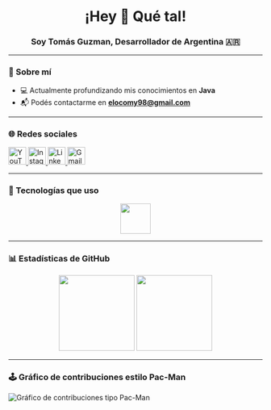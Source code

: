 <h1 align="center">¡Hey 👋 Qué tal!</h1>
<h3 align="center">Soy Tomás Guzman, Desarrollador de Argentina 🇦🇷</h3>

---

### 🌱 Sobre mí

- 💻 Actualmente profundizando mis conocimientos en **Java**  
- 📬 Podés contactarme en **elocomy98@gmail.com**

---

### 🌐 Redes sociales

<div align="left">
  <a href="https://www.youtube.com/@tomasgz7" target="_blank">
    <img src="https://img.shields.io/static/v1?message=YouTube&logo=youtube&label=&color=FF0000&logoColor=white&labelColor=&style=for-the-badge" height="35" alt="YouTube logo" />
  </a>
  <a href="https://www.instagram.com/tomasgz7" target="_blank">
    <img src="https://img.shields.io/static/v1?message=Instagram&logo=instagram&label=&color=E4405F&logoColor=white&labelColor=&style=for-the-badge" height="35" alt="Instagram logo" />
  </a>
  <a href="https://linkedin.com/in/tomasgz7" target="_blank">
    <img src="https://img.shields.io/static/v1?message=LinkedIn&logo=linkedin&label=&color=0077B5&logoColor=white&labelColor=&style=for-the-badge" height="35" alt="LinkedIn logo" />
  </a>
  <a href="mailto:elocomy98@gmail.com" target="_blank">
    <img src="https://img.shields.io/static/v1?message=Gmail&logo=gmail&label=&color=D14836&logoColor=white&labelColor=&style=for-the-badge" height="35" alt="Gmail logo" />
  </a>
</div>

---

### 🧰 Tecnologías que uso

<div align="center">
  <img src="https://skillicons.dev/icons?i=html,css,js,react,tailwind" height="60" />
</div>

---

### 📊 Estadísticas de GitHub

<div align="center">
  <img src="https://streak-stats.demolab.com?user=tomasgz7&theme=dracula&hide_border=false&border_radius=5" height="150" />
  <img src="https://github-profile-trophy.vercel.app/?username=tomasgz7&theme=dracula&margin-w=8&margin-h=8&no-frame=false" height="150" />
</div>

---

### 🕹️ Gráfico de contribuciones estilo Pac-Man

<picture>
  <source media="(prefers-color-scheme: dark)" srcset="https://raw.githubusercontent.com/tomasgz7/tomasgz7/output/pacman-contribution-graph-dark.svg">
  <source media="(prefers-color-scheme: light)" srcset="https://raw.githubusercontent.com/tomasgz7/tomasgz7/output/pacman-contribution-graph.svg">
  <img alt="Gráfico de contribuciones tipo Pac-Man" src="https://raw.githubusercontent.com/tomasgz7/tomasgz7/output/pacman-contribution-graph.svg">
</picture>
